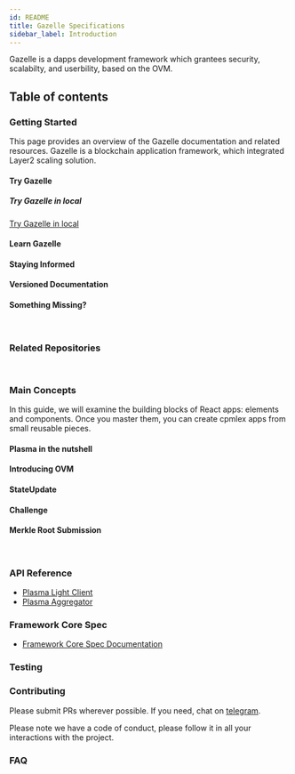 ```yaml
---
id: README
title: Gazelle Specifications
sidebar_label: Introduction
---
```


Gazelle is a dapps development framework which grantees security, scalabilty, and userbility, based on the OVM.

## Table of contents

### Getting Started

This page provides an overview of the Gazelle documentation and related resources.
Gazelle is a blockchain application framework, which integrated Layer2 scaling solution.

#### Try Gazelle

##### Try Gazelle in local

[Try Gazelle in local](get-started/Try_Gazelle_In_Local)

#### Learn Gazelle

#### Staying Informed

#### Versioned Documentation

#### Something Missing?

<br/>

### Related Repositories

<br/>

### Main Concepts

In this guide, we will examine the building blocks of React apps: elements and components. Once you master them, you can create cpmlex apps from small reusable pieces.

#### Plasma in the nutshell

#### Introducing OVM

#### StateUpdate

#### Challenge

#### Merkle Root Submission

<br/>

### API Reference

- [Plasma Light Client](api/Plasma_Light_Client)
- [Plasma Aggregator](api/Plasma_Aggregator)

### Framework Core Spec

- [Framework Core Spec Documentation](core-spec/README)

### Testing

### Contributing

Please submit PRs wherever possible. If you need, chat on [telegram](https://t.me/cryptoeocnomicslab).

Please note we have a code of conduct, please follow it in all your interactions with the project.

### FAQ
